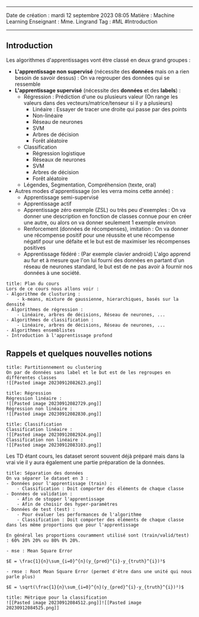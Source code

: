  ---

 Date de création : mardi 12 septembre 2023 08:05
 Matière : Machine Learning
 Enseignant : Mme. Lingrand
 Tag : #ML #Introduction 

---

## Introduction

Les algorithmes d'apprentissages vont être classé en deux grand groupes :
- **L'apprentissage non supervisé** (nécessite des **données** mais on a rien besoin de savoir dessus) : On va regrouper des données qui se ressemble
- **L'apprentissage supervisé** (nécessite des **données** et des **labels**) :
	- Régression : Prédiction d'une ou plusieurs valeur (On range les valeurs dans des vecteurs/matrice/tenseur si il y a plusieurs)
		- Linéaire : Essayer de tracer une droite qui passe par des points
		- Non-linéaire
		- Réseau de neurones
		- SVM
		- Arbres de décision
		- Forêt aléatoire
	- Classification
		- Régression logistique
		- Réseaux de neurones
		- SVM
		- Arbres de décision
		- Forêt aléatoire
	- Légendes, Segmentation, Compréhension (texte, oral)
- Autres modes d'apprentissage (on les verra moins cette année) :
	- Apprentissage semi-supervisé
	- Apprentissage actif
	- Apprentissage zéro exemple (ZSL) ou très peu d'exemples : On va donner une description en fonction de classes connue pour en créer une autre, ou alors on va donner seulement 1 exemple environ
	- Renforcement (données de récompenses), imitation : On va donner une récompense positif pour une réussite et une récompense négatif pour une défaite et le but est de maximiser les récompenses positives
	- Apprentissage fédéré : (Par exemple clavier android) L'algo apprend au fur et à mesure que l'on lui fourni des données en partant d'un réseau de neurones standard, le but est de ne pas avoir à fournir nos données à une société.

```ad-summary
title: Plan du cours
Lors de ce cours nous allons voir :
- Algorithme de clusturing :
	- k-means, mixture de gaussienne, hierarchiques, basés sur la densité
- Algorithmes de régression :
	- Linéaire, arbres de décisions, Réseau de neurones, ...
- Algorithmes de classification :
	- Linéaire, arbres de décisions, Réseau de neurones, ...
- Algorithmes ensemblistes
- Introduction à l'apprentissage profond
```

## Rappels et quelques nouvelles notions

```ad-important
title: Partitionnement ou clustering
On par de données sans label et le but est de les regroupes en différentes classes
![[Pasted image 20230912082623.png]]

```

```ad-important
title: Régression
Régression linéaire :
![[Pasted image 20230912082729.png]]
Régression non linéaire :
![[Pasted image 20230912082830.png]]
```

```ad-important
title: Classification
Classification linéaire :
![[Pasted image 20230912082924.png]]
Classification non linéaire :
![[Pasted image 20230912083103.png]]
```

Les TD étant cours, les dataset seront souvent déjà préparé mais dans la vrai vie il y aura également une partie préparation de la données.

```ad-note
title: Séparation des données
On va séparer le dataset en 3 :
- Données pour l'apprentissage (train) :
	- Classification : Doit comporter des éléments de chaque classe
- Données de validation :
	- Afin de stopper l'apprentissage
	- Afin de choisir des hyper-paramètres
- Données de test (test) : 
	- Pour évaluer les performances de l'algorithme
	- Classification : Doit comporter des éléments de chaque classe dans les même proportions que pour l'apprentissage

En général les proportions couramment utilisé sont (train/valid/test) : 60% 20% 20% ou 80% 0% 20%.
```

```ad-info
- mse : Mean Square Error

$E = \frac{1}{n}\sum_{i=0}^{n}(y_{pred}^{i}-y_{truth}^{i})²$

- rmse : Root Mean Square Error (permet d'être dans une unité qui nous parle plus)

$E = \sqrt(\frac{1}{n}\sum_{i=0}^{n}(y_{pred}^{i}-y_{truth}^{i})²)$

```


 ```ad-note
title: Métrique pour la classification
![[Pasted image 20230912084512.png]]![[Pasted image 20230912084525.png]]

```
